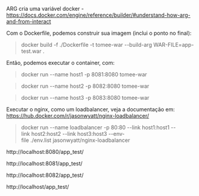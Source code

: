 ARG cria uma variável docker - https://docs.docker.com/engine/reference/builder/#understand-how-arg-and-from-interact



Com o Dockerfile, podemos construir sua imagem (inclui o ponto no final):
> docker build -f ./Dockerfile -t tomee-war --build-arg WAR-FILE=app-test.war .


Então, podemos executar o container, com:
> docker run --name host1 -p 8081:8080 tomee-war  

> docker run --name host2 -p 8082:8080 tomee-war  

> docker run --name host3 -p 8083:8080 tomee-war  


Executar o nginx, como um loadbalancer, veja a documentação em: https://hub.docker.com/r/jasonwyatt/nginx-loadbalancer/

> docker run --name loadbalancer -p 80:80 --link host1:host1 --link host2:host2 --link host3:host3 --env-file ./env.list jasonwyatt/nginx-loadbalancer  



http://localhost:8080/app_test/

http://localhost:8081/app_test/

http://localhost:8082/app_test/

http://localhost/app_test/

